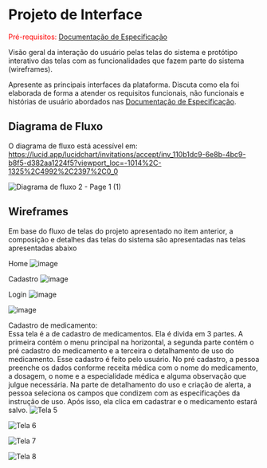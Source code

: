 
# Projeto de Interface

<span style="color:red">Pré-requisitos: <a href="2-Especificação do Projeto.md"> Documentação de Especificação</a></span>

Visão geral da interação do usuário pelas telas do sistema e protótipo interativo das telas com as funcionalidades que fazem parte do sistema (wireframes).

 Apresente as principais interfaces da plataforma. Discuta como ela foi elaborada de forma a atender os requisitos funcionais, não funcionais e histórias de usuário abordados nas <a href="2-Especificação do Projeto.md"> Documentação de Especificação</a>.

## Diagrama de Fluxo

O diagrama de fluxo está acessível em: https://lucid.app/lucidchart/invitations/accept/inv_110b1dc9-6e8b-4bc9-b8f5-d382aa1224f5?viewport_loc=-1014%2C-1325%2C4992%2C2397%2C0_0


![Diagrama de fluxo 2 - Page 1 (1)](https://user-images.githubusercontent.com/81448442/133696058-0c45355d-ddd9-4aad-89b7-4beacff2fa9e.jpeg)




## Wireframes

Em base do fluxo de telas do projeto apresentado no item anterior, a composição e detalhes das telas do sistema são apresentadas nas telas apresentadas abaixo

Home
![image](https://user-images.githubusercontent.com/81448442/133701343-db813d63-3592-4330-b820-be52cda1b0f2.png)

Cadastro
![image](https://user-images.githubusercontent.com/81448442/133701463-1920a881-fe3f-4764-9b53-bbcd732ce64c.png)

Login
![image](https://user-images.githubusercontent.com/81448442/133701511-6f113c20-e1b5-4267-b08f-b3f9e2dd227a.png)


![image](https://user-images.githubusercontent.com/81448442/133701563-652d4f1e-3e99-4c22-b579-78c0bdd1ade9.png)















Cadastro de medicamento:  
Essa tela é a de cadastro de medicamentos. Ela é divida em 3 partes. A primeira contém o menu principal na horizontal, a segunda parte contém o pré cadastro do medicamento e a terceira o detalhamento de uso do medicamento. Esse cadastro é feito pelo usuário. No pré cadastro, a pessoa preenche os dados conforme receita médica com o nome do medicamento, a dosagem, o nome e a especialidade médica e alguma observação que julgue necessária. 
Na parte de detalhamento do uso e criação de alerta, a pessoa seleciona os campos que condizem com as especificações da instrução de uso. 
Após isso, ela clica em cadastrar e o medicamento estará salvo.
![Tela 5](https://user-images.githubusercontent.com/81760044/133701749-99d7c4b7-4415-4b21-89b5-9ddeb05c32d0.JPG)

![Tela 6](https://user-images.githubusercontent.com/81760044/133701766-bdaac22b-40dd-4f1f-afac-d6fb3722049c.JPG)

![Tela 7](https://user-images.githubusercontent.com/81760044/133702191-2a58ac6f-9f69-4684-9326-f3a456c62a4b.JPG)

![Tela 8](https://user-images.githubusercontent.com/81760044/133702210-b7f0889f-072d-406d-8ba8-2ccaf7e28b1f.JPG)





